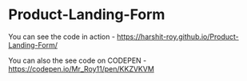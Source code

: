 # Product-Landing-Form
You can see the code in action - https://harshit-roy.github.io/Product-Landing-Form/

You can also the see code on CODEPEN - https://codepen.io/Mr_Roy11/pen/KKZVKVM
